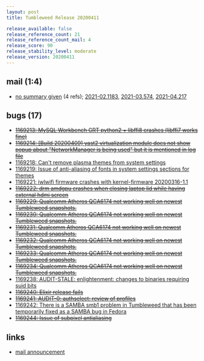 ```yaml
---
layout: post
title: Tumbleweed Release 20200411

release_available: false
release_reference_count: 21
release_reference_count_mail: 4
release_score: 90
release_stability_level: moderate
release_version: 20200411
---
```


## mail (1:4)

- [no summary given](https://lists.opensuse.org/archives/list/factory@lists.opensuse.org/thread/DVVTWZHI677AGZBOIO6ME3G6F23KBOCY) (4 refs); [2021-02.1183](https://lists.opensuse.org/archives/list/factory@lists.opensuse.org/thread/DVVTWZHI677AGZBOIO6ME3G6F23KBOCY), [2021-03.574](https://lists.opensuse.org/archives/list/factory@lists.opensuse.org/thread/DVVTWZHI677AGZBOIO6ME3G6F23KBOCY), [2021-04.217](https://lists.opensuse.org/archives/list/factory@lists.opensuse.org/thread/DVVTWZHI677AGZBOIO6ME3G6F23KBOCY)

## bugs (17)

<!--more-->

- ~~[1169213: MySQL Workbench GRT python2 + libffi8 crashes (libffi7 works fine)](https://bugzilla.opensuse.org/show_bug.cgi?id=1169213)~~
- ~~[1169214: \[Build 20200409\] yast2 virtualization module does not show popup about "NetworkManager is being used" but it is mentioned in log file](https://bugzilla.opensuse.org/show_bug.cgi?id=1169214)~~
- [1169218: Can't remove plasma themes from system settings](https://bugzilla.opensuse.org/show_bug.cgi?id=1169218)
- [1169219: Issue of anti-aliasing of fonts in system settings sections for themes](https://bugzilla.opensuse.org/show_bug.cgi?id=1169219)
- [1169221: iwlwifi firmware crashes with kernel-firmware 20200316-1.1](https://bugzilla.opensuse.org/show_bug.cgi?id=1169221)
- ~~[1169222: drm amdgpu crashes when closing laptop lid while having external hdmi screen](https://bugzilla.opensuse.org/show_bug.cgi?id=1169222)~~
- ~~[1169229: Qualcomm Atheros QCA6174 not working well on newest Tumbleweed snapshots.](https://bugzilla.opensuse.org/show_bug.cgi?id=1169229)~~
- ~~[1169230: Qualcomm Atheros QCA6174 not working well on newest Tumbleweed snapshots.](https://bugzilla.opensuse.org/show_bug.cgi?id=1169230)~~
- ~~[1169231: Qualcomm Atheros QCA6174 not working well on newest Tumbleweed snapshots.](https://bugzilla.opensuse.org/show_bug.cgi?id=1169231)~~
- ~~[1169232: Qualcomm Atheros QCA6174 not working well on newest Tumbleweed snapshots.](https://bugzilla.opensuse.org/show_bug.cgi?id=1169232)~~
- ~~[1169233: Qualcomm Atheros QCA6174 not working well on newest Tumbleweed snapshots.](https://bugzilla.opensuse.org/show_bug.cgi?id=1169233)~~
- ~~[1169234: Qualcomm Atheros QCA6174 not working well on newest Tumbleweed snapshots.](https://bugzilla.opensuse.org/show_bug.cgi?id=1169234)~~
- [1169238: AUDIT-STALE: enlightenment: changes to binaries requiring suid bits](https://bugzilla.opensuse.org/show_bug.cgi?id=1169238)
- ~~[1169240: Elixir release fails](https://bugzilla.opensuse.org/show_bug.cgi?id=1169240)~~
- ~~[1169241: AUDIT-0: authselect: review of profiles](https://bugzilla.opensuse.org/show_bug.cgi?id=1169241)~~
- [1169242: There is a SAMBA smb1 problem in Tumbleweed that has been temporarily fixed as a SAMBA bug in Fedora](https://bugzilla.opensuse.org/show_bug.cgi?id=1169242)
- ~~[1169244: Issue of subpixel antialiasing](https://bugzilla.opensuse.org/show_bug.cgi?id=1169244)~~



## links

- [mail announcement](https://lists.opensuse.org/archives/list/factory@lists.opensuse.org/thread/DVVTWZHI677AGZBOIO6ME3G6F23KBOCY)
